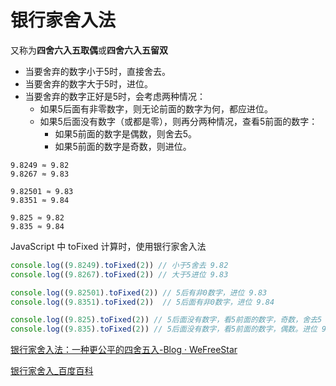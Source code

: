 # 银行家舍入法

又称为**四舍六入五取偶**或**四舍六入五留双**

- 当要舍弃的数字小于5时，直接舍去。
- 当要舍弃的数字大于5时，进位。
- 当要舍弃的数字正好是5时，会考虑两种情况：
  - 如果5后面有非零数字，则无论前面的数字为何，都应进位。
  - 如果5后面没有数字（或都是零），则再分两种情况，查看5前面的数字：
    - 如果5前面的数字是偶数，则舍去5。
    - 如果5前面的数字是奇数，则进位。

```text
9.8249 ≈ 9.82
9.8267 ≈ 9.83

9.82501 ≈ 9.83
9.8351 ≈ 9.84

9.825 ≈ 9.82
9.835 ≈ 9.84
```

JavaScript 中 toFixed 计算时，使用银行家舍入法

```js
console.log((9.8249).toFixed(2)) // 小于5舍去 9.82
console.log((9.8267).toFixed(2)) // 大于5进位 9.83

console.log((9.82501).toFixed(2)) // 5后有非0数字，进位 9.83
console.log((9.8351).toFixed(2))  // 5后面有非0数字，进位 9.84

console.log((9.825).toFixed(2)) // 5后面没有数字，看5前面的数字，奇数，舍去5 9.82
console.log((9.835).toFixed(2)) // 5后面没有数字，看5前面的数字，偶数。进位 9.84
```

[银行家舍入法：一种更公平的四舍五入-Blog · WeFreeStar](https://blog.wefreestar.com/archives/bank-rounding-fairer-approach)

[银行家舍入_百度百科](https://baike.baidu.com/item/%E9%93%B6%E8%A1%8C%E5%AE%B6%E8%88%8D%E5%85%A5/4781630)
